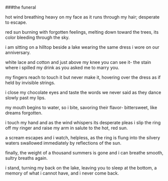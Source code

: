 ###the funeral

hot wind
breathing heavy on my face
as it runs through my hair;
desperate to escape.

red sun
burning with forgotten feelings,
melting down toward the trees,
its color bleeding through the sky.

i am sitting on a hilltop
beside a lake
wearing the same dress i wore on our anniversary.

white lace and cotton
and just above my knee you can see it-
the stain where i spilled my drink
as you asked me to marry you.

my fingers reach to touch it
but never make it,
hovering over the dress
as if held by invisible strings.

i close my chocolate eyes
and taste the words we never said
as they dance slowly past my lips.

my mouth begins to water,
so i bite, savoring their flavor-
bittersweet, like dreams forgotten.

i touch my hand
and as the wind whispers its desperate pleas
i slip the ring off my ringer
and raise my arm in salute to the hot, red sun.

a scream escapes
and i watch, helpless,
as the ring is flung into the silvery waters
swallowed immediately by reflections of the sun.

finally,
the weight of a thousand summers is gone
and i can breathe smooth, sultry breaths again.

i stand, turning my back on the lake,
leaving you to sleep at the bottom,
a memory of what i cannot have,
and i never come back.
